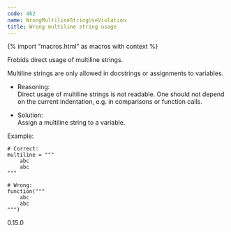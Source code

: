 ```yaml
---
code: 462
name: WrongMultilineStringUseViolation
title: Wrong multiline string usage
---
```


{% import "macros.html" as macros with context %}

Frobids direct usage of multiline strings.

Multiline strings are only allowed in docstrings or assignments to
variables.

  - Reasoning:  
    Direct usage of multiline strings is not readable. One should not
    depend on the current indentation, e.g. in comparisons or function
    calls.

  - Solution:  
    Assign a multiline string to a variable.

Example:

    # Correct:
    multiline = """
        abc
        abc
    """
    
    # Wrong:
    function("""
        abc
        abc
    """)

<div class="versionadded">

0.15.0

</div>